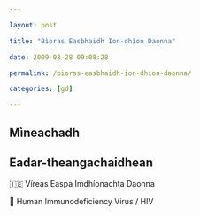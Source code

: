 ```yaml
---

layout: post

title: "Bìoras Easbhaidh Ion-dhìon Daonna"

date: 2009-08-28 09:08:28

permalink: /bioras-easbhaidh-ion-dhion-daonna/

categories: [gd]

---
```


## Mìneachadh

## Eadar-theangachaidhean

&#x1f1ee;&#x1f1ea; Víreas Easpa Imdhíonachta Daonna

&#x1f3f4;&#xe0067;&#xe0062;&#xe0065;&#xe006e;&#xe0067;&#xe007f; Human Immunodeficiency Virus / HIV